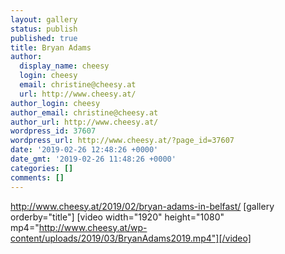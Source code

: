 ```yaml
---
layout: gallery
status: publish
published: true
title: Bryan Adams
author:
  display_name: cheesy
  login: cheesy
  email: christine@cheesy.at
  url: http://www.cheesy.at/
author_login: cheesy
author_email: christine@cheesy.at
author_url: http://www.cheesy.at/
wordpress_id: 37607
wordpress_url: http://www.cheesy.at/?page_id=37607
date: '2019-02-26 12:48:26 +0000'
date_gmt: '2019-02-26 11:48:26 +0000'
categories: []
comments: []
---
```

http://www.cheesy.at/2019/02/bryan-adams-in-belfast/
[gallery orderby="title"]
[video width="1920" height="1080" mp4="http://www.cheesy.at/wp-content/uploads/2019/03/BryanAdams2019.mp4"][/video]
